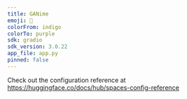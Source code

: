 ```yaml
---
title: GANime
emoji: 🐢
colorFrom: indigo
colorTo: purple
sdk: gradio
sdk_version: 3.0.22
app_file: app.py
pinned: false
---
```


Check out the configuration reference at https://huggingface.co/docs/hub/spaces-config-reference
